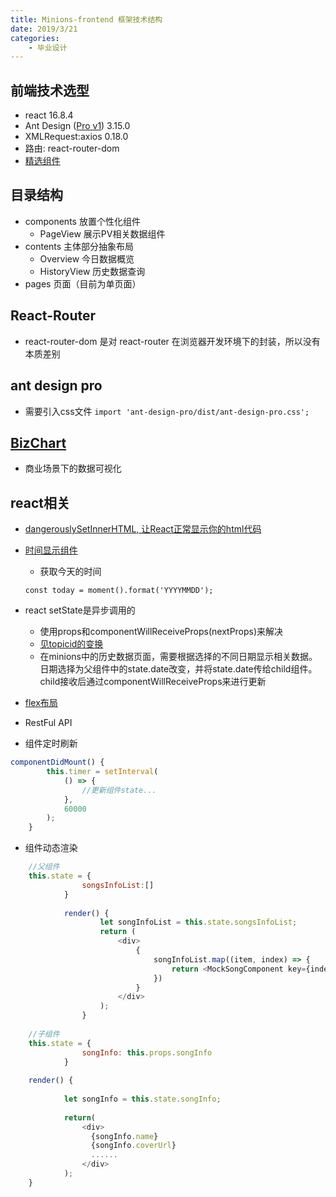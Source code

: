 ```yaml
---
title: Minions-frontend 框架技术结构
date: 2019/3/21
categories:
    - 毕业设计
---
```

## 前端技术选型
* react 16.8.4
* Ant Design ([Pro v1](https://v1.pro.ant.design/docs/getting-started-cn)) 3.15.0
* XMLRequest:axios 0.18.0
* 路由: react-router-dom
* [精选组件](https://ant.design/docs/react/recommendation-cn)

## 目录结构
* components 放置个性化组件
    * PageView 展示PV相关数据组件
* contents 主体部分抽象布局
    * Overview 今日数据概览
    * HistoryView 历史数据查询
* pages 页面（目前为单页面）

## React-Router
* react-router-dom 是对 react-router 在浏览器开发环境下的封装，所以没有本质差别

## ant design pro
* 需要引入css文件
`import 'ant-design-pro/dist/ant-design-pro.css';`

## [BizChart](https://bizcharts.net/index)
* 商业场景下的数据可视化

## react相关
* [dangerouslySetInnerHTML, 让React正常显示你的html代码](http://www.cnblogs.com/xianyulaodi/p/5038258.html)
* [时间显示组件](https://github.com/pvoznyuk/react-live-clock)
    * 获取今天的时间
    
    `const today = moment().format('YYYYMMDD');`
    
* react setState是异步调用的
    * 使用props和componentWillReceiveProps(nextProps)来解决
    * [见topicid的变换](https://github.com/fangmiao97/MessageWiKiPro-frontend/blob/master/src/TopicInfo.js)
    * 在minions中的历史数据页面，需要根据选择的不同日期显示相关数据。日期选择为父组件中的state.date改变，并将state.date传给child组件。child接收后通过componentWillReceiveProps来进行更新

* [flex布局](http://www.ruanyifeng.com/blog/2015/07/flex-grammar.html)

* RestFul API

* 组件定时刷新
```javascript
componentDidMount() {
        this.timer = setInterval(
            () => {
                //更新组件state...
            },
            60000
        );
    }
```

* 组件动态渲染
```javascript
    //父组件
    this.state = {
                songsInfoList:[]
            }
    
            render() {
                    let songInfoList = this.state.songsInfoList;
                    return (
                        <div>
                            {
                                songInfoList.map((item, index) => {
                                    return <MockSongComponent key={index} songInfo={item}/>
                                })
                            }
                        </div>
                    );
                }
                
    //子组件
    this.state = {
                songInfo: this.props.songInfo
            }
            
    render() {
    
            let songInfo = this.state.songInfo;
    
            return(
                <div>
                  {songInfo.name}
                  {songInfo.coverUrl}
                  ......
                </div>
            );
    }
```